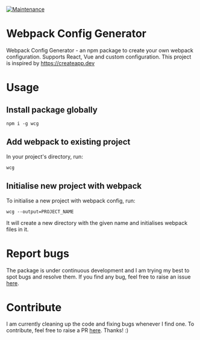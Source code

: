 [![Maintenance](https://img.shields.io/badge/Maintained%3F-yes-green.svg)](https://GitHub.com/Naereen/StrapDown.js/graphs/commit-activity)

# Webpack Config Generator
Webpack Config Generator - an npm package to create your own webpack configuration. Supports React, Vue and custom configuration.
This project is inspired by https://createapp.dev

# Usage
## Install package globally
```
npm i -g wcg
```

## Add webpack to existing project
In your project's directory, run:
```
wcg
```

## Initialise new project with webpack
To initialise a new project with webpack config, run:
```
wcg --output=PROJECT_NAME
```
It will create a new directory with the given name and initialises webpack files in it.

# Report bugs
The package is under continuous development and I am trying my best to spot bugs and resolve them. If you find any bug, feel free to raise an issue [here](https://github.com/sarthak-sehgal/wcg/issues).

# Contribute
I am currently cleaning up the code and fixing bugs whenever I find one. To contribute, feel free to raise a PR [here](https://github.com/sarthak-sehgal/wcg/pulls). Thanks! :)